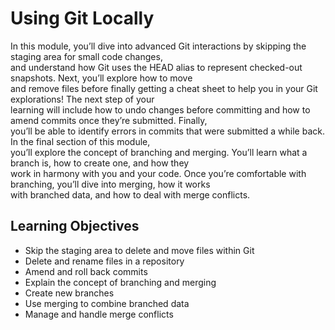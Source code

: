 # Using Git Locally

In this module, you’ll dive into advanced Git interactions by skipping the staging area for small code changes,\
and understand how Git uses the HEAD alias to represent checked-out snapshots. Next, you’ll explore how to move\
and remove files before finally getting a cheat sheet to help you in your Git explorations! The next step of your\
learning will include how to undo changes before committing and how to amend commits once they’re submitted. Finally,\
you’ll be able to identify errors in commits that were submitted a while back. In the final section of this module,\
you’ll explore the concept of branching and merging. You’ll learn what a branch is, how to create one, and how they\
work in harmony with you and your code. Once you’re comfortable with branching, you’ll dive into merging, how it works\
with branched data, and how to deal with merge conflicts.

## Learning Objectives

- Skip the staging area to delete and move files within Git
- Delete and rename files in a repository
- Amend and roll back commits
- Explain the concept of branching and merging
- Create new branches
- Use merging to combine branched data
- Manage and handle merge conflicts